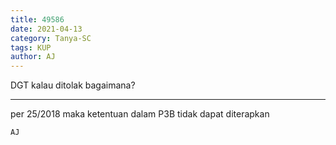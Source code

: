 ```yaml
---
title: 49586
date: 2021-04-13
category: Tanya-SC
tags: KUP
author: AJ
---
```


DGT kalau ditolak bagaimana?

---

per 25/2018 maka ketentuan dalam P3B tidak dapat diterapkan

`AJ`

